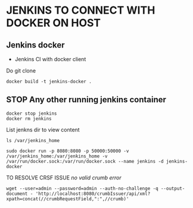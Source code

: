 # JENKINS TO CONNECT WITH DOCKER ON HOST

## Jenkins docker
* Jenkins CI with docker client


Do git clone

```
docker build -t jenkins-docker .
```
## STOP Any other running jenkins container
```
docker stop jenkins
docker rm jenkins
```

List jenkns dir to view content
```
ls /var/jenkins_home
```

```
sudo docker run -p 8080:8080 -p 50000:50000 -v /var/jenkins_home:/var/jenkins_home -v /var/run/docker.sock:/var/run/docker.sock --name jenkins -d jenkins-docker
```

TO RESOLVE CRSF ISSUE 
_no valid crumb error_
```
wget --user=admin --password=admin --auth-no-challenge -q --output-document - 'http://localhost:8080/crumbIssuer/api/xml?xpath=concat(//crumbRequestField,":",//crumb)'
```
